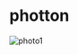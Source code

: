 # photton
![photo1](https://user-images.githubusercontent.com/83102811/183741178-d8624ee1-1320-4aba-9c1e-f491ecd382c1.png)
